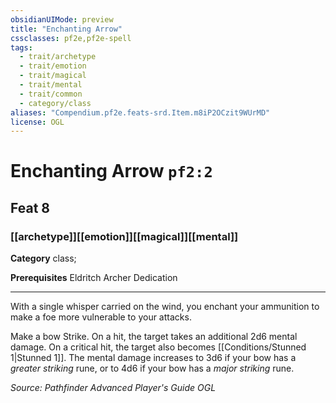 ```yaml
---
obsidianUIMode: preview
title: "Enchanting Arrow"
cssclasses: pf2e,pf2e-spell
tags:
  - trait/archetype
  - trait/emotion
  - trait/magical
  - trait/mental
  - trait/common
  - category/class
aliases: "Compendium.pf2e.feats-srd.Item.m8iP2OCzit9WUrMD"
license: OGL
---
```

# Enchanting Arrow `pf2:2`
## Feat 8
### [[archetype]][[emotion]][[magical]][[mental]]

**Category** class; 



**Prerequisites** Eldritch Archer Dedication
* * *
With a single whisper carried on the wind, you enchant your ammunition to make a foe more vulnerable to your attacks.

Make a bow Strike. On a hit, the target takes an additional 2d6 mental damage. On a critical hit, the target also becomes [[Conditions/Stunned 1|Stunned 1]]. The mental damage increases to 3d6 if your bow has a _greater striking_ rune, or to 4d6 if your bow has a _major striking_ rune.

*Source: Pathfinder Advanced Player's Guide*
*OGL*